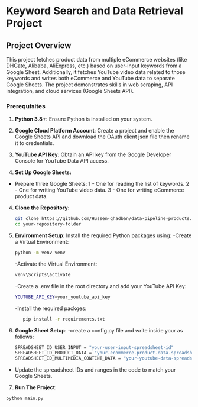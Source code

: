 # Keyword Search and Data Retrieval Project

## Project Overview

This project fetches product data from multiple eCommerce websites (like DHGate, Alibaba, AliExpress, etc.) based on user-input keywords from a Google Sheet. Additionally, it fetches YouTube video data related to those keywords and writes both eCommerce and YouTube data to separate Google Sheets. The project demonstrates skills in web scraping, API integration, and cloud services (Google Sheets API).

### Prerequisites

1. **Python 3.8+**: Ensure Python is installed on your system.
2. **Google Cloud Platform Account**: Create a project and enable the Google Sheets API and download the OAuth client json file then rename it to credentials.

3. **YouTube API Key**: Obtain an API key from the Google Developer Console for YouTube Data API access.

4. **Set Up Google Sheets:**

- Prepare three Google Sheets:
  1 - One for reading the list of keywords.
  2 - One for writing YouTube video data.
  3 - One for writing eCommerce product data.

4. **Clone the Repository:**

   ```bash
   git clone https://github.com/Hussen-ghadban/data-pipeline-products.git
   cd your-repository-folder
   ```

5. **Environment Setup**: Install the required Python packages using:
   -Create a Virtual Environment:

   ```bash
   python -m venv venv
   ```

   -Activate the Virtual Environment:

   ```bash
   venv\Scripts\activate
   ```

   -Create a .env file in the root directory and add your YouTube API Key:

   ```bash
   YOUTUBE_API_KEY=your_youtube_api_key
   ```

   -Install the required packges:

   ```bash
      pip install -r requirements.txt
   ```

6. **Google Sheet Setup**:
   -create a config.py file and write inside your as follows:
   ```bash
   SPREADSHEET_ID_USER_INPUT = "your-user-input-spreadsheet-id"
   SPREADSHEET_ID_PRODUCT_DATA = "your-ecommerce-product-data-spreadsheet-id"
   SPREADSHEET_ID_MULTIMEDIA_CONTENT_DATA = "your-youtube-data-spreadsheet-id"
   ```

- Update the spreadsheet IDs and ranges in the code to match your Google Sheets.

7. **Run The Project**:

```bash
python main.py
```
